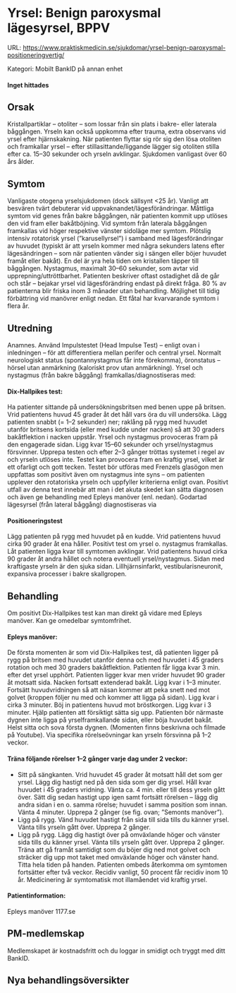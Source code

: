 # Yrsel: Benign paroxysmal lägesyrsel, BPPV

URL: https://www.praktiskmedicin.se/sjukdomar/yrsel-benign-paroxysmal-positioneringvertig/



Kategori: Mobilt BankID på annan enhet

#### Inget hittades

## Orsak

Kristallpartiklar – otoliter – som lossar från sin plats i bakre- eller laterala båggången. Yrseln kan också uppkomma efter trauma, extra observans vid yrsel efter hjärnskakning. När patienten flyttar sig rör sig den lösa otoliten och framkallar yrsel – efter stillasittande/liggande lägger sig otoliten stilla efter ca. 15–30 sekunder och yrseln avklingar. Sjukdomen vanligast över 60 års ålder.

## Symtom

Vanligaste otogena yrselsjukdomen (dock sällsynt <25 år). Vanligt att besvären tvärt debuterar vid uppvaknandet/lägesförändringar.
Måttliga symtom vid genes från bakre båggången, när patienten kommit upp utlöses den vid fram eller bakåtböjning.
Vid symtom från laterala båggången framkallas vid höger respektive vänster sidoläge mer symtom.
Plötslig intensiv rotatorisk yrsel (”karusellyrsel”) i samband med lägesförändringar av huvudet (typiskt är att yrseln kommer med några sekunders latens efter lägesändringen – som när patienten vänder sig i sängen eller böjer huvudet framåt eller bakåt). En del är yra hela tiden om kristallen täpper till båggången.
Nystagmus, maximalt 30–60 sekunder, som avtar vid upprepning/uttröttbarhet. Patienten beskriver oftast ostadighet då de går och står – bejakar yrsel vid lägesförändring endast på direkt fråga.
80 % av patienterna blir friska inom 3 månader utan behandling. Möjlighet till tidig förbättring vid manövrer enligt nedan. Ett fåtal har kvarvarande symtom i flera år.

## Utredning

Anamnes. Använd Impulstestet (Head Impulse Test) – enligt ovan i inledningen – för att differentiera mellan perifer och central yrsel. Normalt neurologiskt status (spontannystagmus får inte förekomma), öronstatus – hörsel utan anmärkning (kaloriskt prov utan anmärkning).
Yrsel och nystagmus (från bakre båggång) framkallas/diagnostiseras med:

#### Dix-Hallpikes test:

Ha patienter sittande på undersökningsbritsen med benen uppe på britsen.
Vrid patientens huvud 45 grader åt det håll vars öra du vill undersöka.
Lägg patienten snabbt (= 1–2 sekunder) ner; raklång på rygg med huvudet utanför britsens kortsida (eller med kudde under nacken) så att 30 graders bakåtflektion i nacken uppstår.
Yrsel och nystagmus provoceras fram på den engagerade sidan.
Ligg kvar 15–60 sekunder och yrsel/nystagmus försvinner. Upprepa testen och efter 2–3 gånger tröttas systemet i regel av och yrseln utlöses inte.
Testet kan provocera fram en kraftig yrsel, vilket är ett ofarligt och gott tecken. Testet bör utföras med Frenzels glasögon men uppfattas som positivt även om nystagmus inte syns – om patienten upplever den rotatoriska yrseln och uppfyller kriterierna enligt ovan. Positivt utfall av denna test innebär att man i det akuta skedet kan sätta diagnosen och även ge behandling med Epleys manöver (enl. nedan).
Godartad lägesyrsel (från lateral båggång) diagnostiseras via

#### Positioneringstest

Lägg patienten på rygg med huvudet på en kudde.
Vrid patientens huvud cirka 90 grader åt ena håller. Positivt test om yrsel o. nystagmus framkallas. Låt patienten ligga kvar till symtomen avklingar.
Vrid patientens huvud cirka 90 grader åt andra hållet och notera eventuell yrsel/nystagmus.
Sidan med kraftigaste yrseln är den sjuka sidan.
Lillhjärnsinfarkt, vestibularisneuronit, expansiva processer i bakre skallgropen.

## Behandling

Om positivt Dix-Hallpikes test kan man direkt gå vidare med Epleys manöver. Kan ge omedelbar symtomfrihet.

#### Epleys manöver:

De första momenten är som vid Dix-Hallpikes test, då patienten ligger på rygg på britsen med huvudet utanför denna och med huvudet i 45 graders rotation och med 30 graders bakåtflektion. Patienten får ligga kvar 3 min. efter det yrsel upphört.
Patienten ligger kvar men vrider huvudet 90 grader åt motsatt sida. Nacken fortsatt extenderad bakåt. Ligg kvar i 1–3 minuter. Fortsätt huvudvridningen så att näsan kommer att peka snett ned mot golvet (kroppen följer nu med och kommer att ligga på sidan). Ligg kvar i cirka 3 minuter.
Böj in patientens huvud mot bröstkorgen. Ligg kvar i 3 minuter.
Hjälp patienten att försiktigt sätta sig upp. Patienten bör närmaste dygnen inte ligga på yrselframkallande sidan, eller böja huvudet bakåt. Helst sitta och sova första dygnen.
(Momenten finns beskrivna och filmade på Youtube).
Via specifika rörelseövningar kan yrseln försvinna på 1–2 veckor.

#### Träna följande rörelser 1–2 gånger varje dag under 2 veckor:

- Sitt på sängkanten. Vrid huvudet 45 grader åt motsatt håll det som ger yrsel. Lägg dig hastigt ned på den sida som ger dig yrsel. Håll kvar huvudet i 45 graders vridning. Vänta ca. 4 min. eller till dess yrseln gått över. Sätt dig sedan hastigt upp igen samt fortsätt rörelsen – lägg dig andra sidan i en o. samma rörelse; huvudet i samma position som innan. Vänta 4 minuter. Upprepa 2 gånger (se fig. ovan; ”Semonts manöver”).
- Ligg på rygg. Vänd huvudet hastigt från sida till sida tills du känner yrsel. Vänta tills yrseln gått över. Upprepa 2 gånger.
- Ligg på rygg. Lägg dig hastigt över på omväxlande höger och vänster sida tills du känner yrsel. Vänta tills yrseln gått över. Upprepa 2 gånger.
Träna att gå framåt samtidigt som du böjer dig ned mot golvet och sträcker dig upp mot taket med omväxlande höger och vänster hand. Titta hela tiden på handen.
Patienten ombeds återkomma om symtomen fortsätter efter två veckor. Recidiv vanligt, 50 procent får recidiv inom 10 år.
Medicinering är symtomatisk mot illamåendet vid kraftig yrsel.

#### Patientinformation:

Epleys manöver 1177.se

## PM-medlemskap

Medlemskapet är kostnadsfritt och du loggar in smidigt och tryggt med ditt BankID.

## Nya behandlingsöversikter

